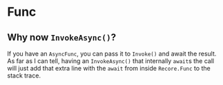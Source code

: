 # Func

## Why now `InvokeAsync()`?

If you have an `AsyncFunc`, you can pass it to `Invoke()` and await the result.
As far as I can tell, having an `InvokeAsync()` that internally `await`s the call
will just add that extra line with the `await` from inside `Recore.Func` to the stack trace.